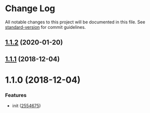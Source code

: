 # Change Log

All notable changes to this project will be documented in this file. See [standard-version](https://github.com/conventional-changelog/standard-version) for commit guidelines.

<a name="1.1.2"></a>
## [1.1.2](https://github.com/xiaomingplus/npm-typescript-boilerplate/compare/v1.1.1...v1.1.2) (2020-01-20)



<a name="1.1.1"></a>
## [1.1.1](https://github.com/xiaomingplus/npm-typescript-boilerplate/compare/v1.1.0...v1.1.1) (2018-12-04)



<a name="1.1.0"></a>
# 1.1.0 (2018-12-04)


### Features

* init ([2554675](https://github.com/xiaomingplus/npm-typescript-boilerplate/commit/2554675))
